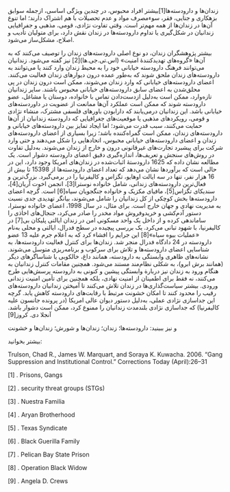   زندان‌ها و دارودسته‌ها[1]بیشتر افراد محبوس، در چندین ویژگی اساسی، ازجمله سوابق بزهکاری و جنایی، فقر، سوءمصرف مواد و عدم تحصیلات با هم اشتراک دارند؛ اما تنوع آن‌ها در زندان‌ها از همه مهم‌تر است. وقتی تفاوت نژادی، قومی، مذهبی و جفرافیایی زندانیان در شکل‌گیری یا تداوم دارودسته‌ها در زندان نقش دارد، برای متولیان تأدیب و اصلاح، مشکل‌ساز می‌شود.

 بیشتر پژوهشگران زندان، دو نوع اصلی دارودسته‌های زندان را توصیف می‌کنند که به آن‌ها «گروه‌های تهدیدکنندۀ امنیت» (اس.تی.جی‌.ها)[2] نیز گفته می‌شود. زندانیان می‌توانند فرهنگ دارودسته خیابانی خود را به محیط زندان وارد کنند یا می‌توانند به دارودسته‌های زندان ملحق شوند که به‌طور عمده درون دیوارهای زندان فعالیت می‌کنند. اعضای دارودسته‌های خیابانی که وارد زندان می‌شوند، ممکن است درون زندان در پی محلق‌شدن به اعضای سابق دارودسته‌های خیابانی محبوس باشند. سایر زندانیان تازه‌وارد، ممکن است به‌دلیل ازدست‌دادن تماس با خانواده، دوستان یا مشاغل، عضو دارودسته شوند که ممکن است عملکرد آن‌ها ممانعت از عضویت در داوردسته‌های خیابانی باشد. این زندانیان درمی‌یابند که دارابودن باورهای فلسفی مشترک، منشاء نژادی و قومی، رویکردهای مذهبی یا موقعیت‌های جغرافیایی که دارودسته زندانیان از آن‌ها حمایت می‌کنند، سبب قدرت می‌شود؛ اما ایجاد تمایز بین دارودسته‌های خیابانی و دارودسته‌های زندان، ممکن است گمراه‌کننده باشد؛ زیرا بسیاری از اعضای دارودسته‌های زندان و اعضای دارودسته‌های خیابانی محبوس، اتحادهایی را شکل می‌دهند و حتی وارد شرکت برای پیشبرد تجارت‌های غیرقانونی درون و خارج از زندان می‌شوند. به‌دلیل تفاوت در روش‌های سنجش و تعریف‌ها، اندازه‌گیری دقیق اعضای دارودسته دشوار است. یک مطالعه نشان داده که 1625 دارودستۀ اثبات‌شده در زندان‌های امریکا وجود دارد، این در حالی است که برآوردها نشان می‌دهد که تعداد اعضای دارودسته‌ها از 15398 تا بیش از 16 هزار نفر، تنها در سه ایالت اوهایو، تگزاس و کالیفرنیا را در برمی‌گیرد. بزرگ‌ترین و فعال‌ترین دارودسته‌های زندانی، شامل خانواده نوسترا[3]، انجمن اخوت آریان[4]، سندیکای تگزاس[5]، مافیای مکزیک و خانواده جنگجویان سیاه[6] است. گرچه اعضای دارودسته‌ها بخش کوچکی از کل زندانیان را شامل می‌شوند، بیانگر تهدیدی جدی نسبت به مدیریت نهادی و جهان خارج است. برای مثال، در سال 1998، اعضای خانواده نوسترا، دستور آدم‌کشی و خریدوفروش مواد مخدر را صادر می‌کرد، جنجال‌های اخاذی را ساماندهی کرده و از داخل یک واحد مسکونی امن در زندان ایالتی پلیکان بی[7] در کالیفرنیا، با شهود تبانی می‌کرد. یک بررسی پیچیده در سطح فدرال، ایالتی و محلی به‌نام «عملیات بیوه سیاه»[8] این جرایم را افشاء کرد که به اعلام جرم علیه 13 عضو دارودسته در 24 دادگاه فدرال منجر شد. زندان‌ها برای کنترل فعالیت دارودسته‌ها، به شناسایی اعضای دارودسته‌ها و تلاش برای سرکوب و برنامه‌ریزی متوسل می‌شوند. نشانه‌های ظاهری وابستگی به دارودسته، همانند داغ، خالکوبی یا شناساگرهای دیگر (همانند برش ابرو)، به شکلی نظام‌مند مستند می‌شود. همچنین مقامات کنترل زندانیان به هنگام ورود به زندان نیز دربارة وابستگی پیشین و کنونی به دارودسته پرسش‌هایی طرح می‌کنند، نه فقط برای اطمینان از امنیت نهادی، بلکه همچنین برای تأمین امنیت زندانی ورودی. بیشتر سیاست‌گذاری‌ها در زندان تلاش می‌کنند تا آمیختن زندانیان دارودسته‌های رقیب را محدود کنند تا امکان خشونت مرتبط با رقابت‌های دارودسته کاهش یابد. گرچه این جداسازی نژادی عملی، به‌دلیل دستور دیوان عالی امریکا (در پرونده جانسون علیه کالیفرنیا) که جداسازی نژادی بلندمدت زندانیان را ممنوع کرد، ممکن است دشوار باشد. آنجلا دی. کروز[9]

  


و نیز ببینید: دارودسته‌ها؛ زندان؛ زندان‌ها و شورش؛ زندان‌ها و خشونت

  


بیشتر بخوانید:

  


Trulson, Chad R., James W. Marquart, and Soraya K. Kuwacha. 2006. “Gang Suppression and Institutional Control.” Corrections Today (April):26–31

 

 [1] . Prisons, Gangs

 [2] . security threat groups (STGs)

 [3] . Nuestra Familia

[4] . Aryan Brotherhood

[5] . Texas Syndicate

[6] . Black Guerilla Family

 [7] . Pelican Bay State Prison

 [8] . Operation Black Widow

 [9] . Angela D. Crews

  


 

  
  


  


 